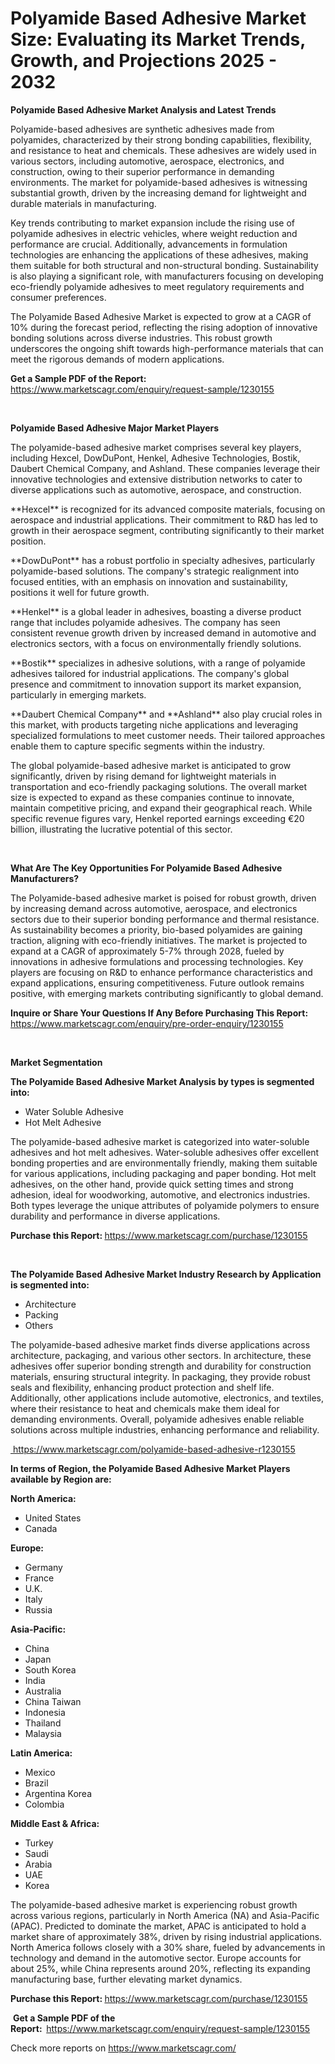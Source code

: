<p><h1>Polyamide Based Adhesive Market Size: Evaluating its Market Trends, Growth, and Projections 2025 - 2032</h1></p><p><strong>Polyamide Based Adhesive Market Analysis and Latest Trends</strong></p>
<p><p>Polyamide-based adhesives are synthetic adhesives made from polyamides, characterized by their strong bonding capabilities, flexibility, and resistance to heat and chemicals. These adhesives are widely used in various sectors, including automotive, aerospace, electronics, and construction, owing to their superior performance in demanding environments. The market for polyamide-based adhesives is witnessing substantial growth, driven by the increasing demand for lightweight and durable materials in manufacturing. </p><p>Key trends contributing to market expansion include the rising use of polyamide adhesives in electric vehicles, where weight reduction and performance are crucial. Additionally, advancements in formulation technologies are enhancing the applications of these adhesives, making them suitable for both structural and non-structural bonding. Sustainability is also playing a significant role, with manufacturers focusing on developing eco-friendly polyamide adhesives to meet regulatory requirements and consumer preferences.</p><p>The Polyamide Based Adhesive Market is expected to grow at a CAGR of 10% during the forecast period, reflecting the rising adoption of innovative bonding solutions across diverse industries. This robust growth underscores the ongoing shift towards high-performance materials that can meet the rigorous demands of modern applications.</p></p>
<p><strong>Get a Sample PDF of the Report:&nbsp;</strong> <a href="https://www.marketscagr.com/enquiry/request-sample/1230155?utm_campaign=1126&utm_medium=2&utm_source=Github&utm_content=ia&utm_term=03022025&utm_id=polyamide-based-adhesive">https://www.marketscagr.com/enquiry/request-sample/1230155</a></p>
<p>&nbsp;</p>
<p><strong>Polyamide Based Adhesive Major Market Players</strong></p>
<p><p>The polyamide-based adhesive market comprises several key players, including Hexcel, DowDuPont, Henkel, Adhesive Technologies, Bostik, Daubert Chemical Company, and Ashland. These companies leverage their innovative technologies and extensive distribution networks to cater to diverse applications such as automotive, aerospace, and construction.</p><p>**Hexcel** is recognized for its advanced composite materials, focusing on aerospace and industrial applications. Their commitment to R&D has led to growth in their aerospace segment, contributing significantly to their market position. </p><p>**DowDuPont** has a robust portfolio in specialty adhesives, particularly polyamide-based solutions. The company's strategic realignment into focused entities, with an emphasis on innovation and sustainability, positions it well for future growth.</p><p>**Henkel** is a global leader in adhesives, boasting a diverse product range that includes polyamide adhesives. The company has seen consistent revenue growth driven by increased demand in automotive and electronics sectors, with a focus on environmentally friendly solutions.</p><p>**Bostik** specializes in adhesive solutions, with a range of polyamide adhesives tailored for industrial applications. The company's global presence and commitment to innovation support its market expansion, particularly in emerging markets.</p><p>**Daubert Chemical Company** and **Ashland** also play crucial roles in this market, with products targeting niche applications and leveraging specialized formulations to meet customer needs. Their tailored approaches enable them to capture specific segments within the industry.</p><p>The global polyamide-based adhesive market is anticipated to grow significantly, driven by rising demand for lightweight materials in transportation and eco-friendly packaging solutions. The overall market size is expected to expand as these companies continue to innovate, maintain competitive pricing, and expand their geographical reach. While specific revenue figures vary, Henkel reported earnings exceeding €20 billion, illustrating the lucrative potential of this sector.</p></p>
<p>&nbsp;</p>
<p><strong>What Are The Key Opportunities For Polyamide Based Adhesive Manufacturers?</strong></p>
<p><p>The Polyamide-based adhesive market is poised for robust growth, driven by increasing demand across automotive, aerospace, and electronics sectors due to their superior bonding performance and thermal resistance. As sustainability becomes a priority, bio-based polyamides are gaining traction, aligning with eco-friendly initiatives. The market is projected to expand at a CAGR of approximately 5-7% through 2028, fueled by innovations in adhesive formulations and processing technologies. Key players are focusing on R&D to enhance performance characteristics and expand applications, ensuring competitiveness. Future outlook remains positive, with emerging markets contributing significantly to global demand.</p></p>
<p><strong>Inquire or Share Your Questions If Any Before Purchasing This Report:</strong> <a href="https://www.marketscagr.com/enquiry/pre-order-enquiry/1230155?utm_campaign=1126&utm_medium=2&utm_source=Github&utm_content=ia&utm_term=03022025&utm_id=polyamide-based-adhesive">https://www.marketscagr.com/enquiry/pre-order-enquiry/1230155</a></p>
<p>&nbsp;</p>
<p><strong>Market Segmentation</strong></p>
<p><strong>The Polyamide Based Adhesive Market Analysis by types is segmented into:</strong></p>
<p><ul><li>Water Soluble Adhesive</li><li>Hot Melt Adhesive</li></ul></p>
<p><p>The polyamide-based adhesive market is categorized into water-soluble adhesives and hot melt adhesives. Water-soluble adhesives offer excellent bonding properties and are environmentally friendly, making them suitable for various applications, including packaging and paper bonding. Hot melt adhesives, on the other hand, provide quick setting times and strong adhesion, ideal for woodworking, automotive, and electronics industries. Both types leverage the unique attributes of polyamide polymers to ensure durability and performance in diverse applications.</p></p>
<p><strong>Purchase this Report:&nbsp;</strong><a href="https://www.marketscagr.com/purchase/1230155?utm_campaign=1126&utm_medium=2&utm_source=Github&utm_content=ia&utm_term=03022025&utm_id=polyamide-based-adhesive">https://www.marketscagr.com/purchase/1230155</a></p>
<p>&nbsp;</p>
<p><strong>The Polyamide Based Adhesive Market Industry Research by Application is segmented into:</strong></p>
<p><ul><li>Architecture</li><li>Packing</li><li>Others</li></ul></p>
<p><p>The polyamide-based adhesive market finds diverse applications across architecture, packaging, and various other sectors. In architecture, these adhesives offer superior bonding strength and durability for construction materials, ensuring structural integrity. In packaging, they provide robust seals and flexibility, enhancing product protection and shelf life. Additionally, other applications include automotive, electronics, and textiles, where their resistance to heat and chemicals make them ideal for demanding environments. Overall, polyamide adhesives enable reliable solutions across multiple industries, enhancing performance and reliability.</p></p>
<p><a href="https://www.marketscagr.com/polyamide-based-adhesive-r1230155?utm_campaign=1126&utm_medium=2&utm_source=Github&utm_content=ia&utm_term=03022025&utm_id=polyamide-based-adhesive">&nbsp;https://www.marketscagr.com/polyamide-based-adhesive-r1230155</a></p>
<p><strong>In terms of Region, the Polyamide Based Adhesive Market Players available by Region are:</strong></p>
<p>
    <p> <strong> North America: </strong>
        <ul>
            <li>United States</li>
            <li>Canada</li>
        </ul>
        </p> 
    <p> <strong> Europe: </strong>
        <ul>
            <li>Germany</li>
            <li>France</li>
            <li>U.K.</li>
            <li>Italy</li>
            <li>Russia</li>
        </ul>
        </p> 
    <p> <strong> Asia-Pacific: </strong>
        <ul>
            <li>China</li>
            <li>Japan</li>
            <li>South Korea</li>
            <li>India</li>
            <li>Australia</li>
            <li>China Taiwan</li>
            <li>Indonesia</li>
            <li>Thailand</li>
            <li>Malaysia</li>
        </ul>
        </p> 
    <p> <strong> Latin America: </strong>
        <ul>
            <li>Mexico</li>
            <li>Brazil</li>
            <li>Argentina Korea</li>
            <li>Colombia</li>
        </ul>
        </p> 
    <p> <strong> Middle East & Africa: </strong>
        <ul>
            <li>Turkey</li>
            <li>Saudi</li>
            <li>Arabia</li>
            <li>UAE</li>
            <li>Korea</li>
        </ul>
    </p>
    </p>
<p><p>The polyamide-based adhesive market is experiencing robust growth across various regions, particularly in North America (NA) and Asia-Pacific (APAC). Predicted to dominate the market, APAC is anticipated to hold a market share of approximately 38%, driven by rising industrial applications. North America follows closely with a 30% share, fueled by advancements in technology and demand in the automotive sector. Europe accounts for about 25%, while China represents around 20%, reflecting its expanding manufacturing base, further elevating market dynamics.</p></p>
<p><strong>Purchase this Report: </strong><a href="https://www.marketscagr.com/purchase/1230155?utm_campaign=1126&utm_medium=2&utm_source=Github&utm_content=ia&utm_term=03022025&utm_id=polyamide-based-adhesive">https://www.marketscagr.com/purchase/1230155</a></p>
<p>&nbsp;<strong>Get a Sample PDF of the Report:&nbsp;&nbsp;</strong><a href="https://www.marketscagr.com/enquiry/request-sample/1230155?utm_campaign=1126&utm_medium=2&utm_source=Github&utm_content=ia&utm_term=03022025&utm_id=polyamide-based-adhesive">https://www.marketscagr.com/enquiry/request-sample/1230155</a></p>
<p><strong></strong></p>
<p>Check more reports on <a href="https://www.marketscagr.com/?utm_campaign=1126&utm_medium=2&utm_source=Github&utm_content=ia&utm_term=03022025&utm_id=polyamide-based-adhesive">https://www.marketscagr.com/</a></p>